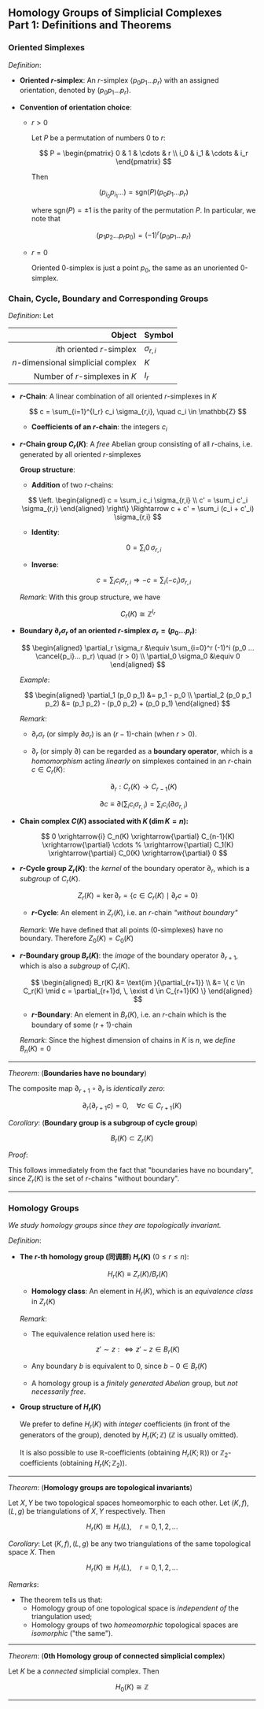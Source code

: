 ## Homology Groups of Simplicial Complexes <br>Part 1: Definitions and Theorems

### Oriented Simplexes

*Definition*:

- **Oriented $r$-simplex**: An $r$-simplex $\langle p_0 p_1 ... p_r \rangle$ with an assigned orientation, denoted by $(p_0 p_1 ... p_r)$.

- **Convention of orientation choice**:

    - $r > 0$

        Let $P$ be a permutation of numbers 0 to $r$:

        $$
        P = 
        \begin{pmatrix}
            0 & 1 & \cdots & r \\
            i_0 & i_1 & \cdots & i_r
        \end{pmatrix}
        $$

        Then

        $$
        (p_{i_0} p_{i_1} ... ) = \text{sgn}(P) (p_0 p_1 ... p_r)
        $$

        where $\text{sgn}(P) = \pm 1$ is the parity of the permutation $P$. In particular, we note that

        $$
        (p_1 p_2 ... p_r p_0) = (-1)^r (p_0 p_1 ... p_r)
        $$

    - $r = 0$
        
        Oriented 0-simplex is just a point $p_0$, the same as an unoriented 0-simplex.

### Chain, Cycle, Boundary and Corresponding Groups

*Definition*: Let

<center>

|Object|Symbol|
|-:|:-|
|$i$th oriented $r$-simplex|$\sigma_{r,i}$|
|$n$-dimensional simplicial complex|$K$|
|Number of $r$-simplexes in $K$|$I_r$|

</center>
    
- **$r$-Chain**: A linear combination of all oriented $r$-simplexes in $K$

    $$
    c = \sum_{i=1}^{I_r} c_i \sigma_{r,i}, \quad 
    c_i \in \mathbb{Z}
    $$

    - **Coefficients of an $r$-chain**: the integers $c_i$
    
- **$r$-Chain group $C_r(K)$**: A *free* Abelian group consisting of all $r$-chains, i.e. generated by all oriented $r$-simplexes
    
    **Group structure**:
        
    - **Addition** of two $r$-chains:

    $$
    \left.
    \begin{aligned}
        c = \sum_i c_i \sigma_{r,i} \\ 
        c' = \sum_i c'_i \sigma_{r,i}
    \end{aligned}
    \right\} \Rightarrow
    c + c' = \sum_i (c_i + c'_i) \sigma_{r,i}
    $$

    - **Identity**: 
        
        $$ 0 = \sum_i 0 \, \sigma_{r,i} $$
    
    - **Inverse**: 

        $$
        c = \sum_i c_i \sigma_{r,i} \Rightarrow
        -c = \sum_i (-c_i) \sigma_{r,i}
        $$
    
    *Remark*: With this group structure, we have

    $$
    C_r(K) \cong \mathbb{Z}^{I_r}
    $$

- **Boundary $\partial_r \sigma_r$ of an oriented $r$-simplex $\sigma_r = (p_0 ... p_r)$**:

    $$
    \begin{aligned}
        \partial_r \sigma_r &\equiv
        \sum_{i=0}^r (-1)^i (p_0 ... \cancel{p_i}... p_r)
        \quad (r > 0)
        \\
        \partial_0 \sigma_0 &\equiv 0
    \end{aligned}
    $$

    *Example*:

    $$
    \begin{aligned}
        \partial_1 (p_0 p_1) &= p_1 - p_0 \\
        \partial_2 (p_0 p_1 p_2) &=
        (p_1 p_2) - (p_0 p_2) + (p_0 p_1)
    \end{aligned}
    $$
    
    *Remark*: 
    
    - $\partial_r \sigma_r$ (or simply $\partial \sigma_r$) is an $(r-1)$-chain (when $r>0$).
    
    - $\partial_r$ (or simply $\partial$) can be regarded as a **boundary operator**, which is a *homomorphism* acting *linearly* on simplexes contained in an $r$-chain $c \in C_r(K)$:

        $$
        \partial_r: C_r(K) \to C_{r-1}(K)
        $$

        $$
        \partial c \equiv \partial \left(
            \sum_i c_i \sigma_{r,i}
        \right)
        = \sum_i c_i (\partial \sigma_{r,i})
        $$
    
- **Chain complex $C(K)$ associated with $K \, (\dim{K} = n)$:**

    $$
    0 \xrightarrow{i} C_n(K) 
    \xrightarrow{\partial} C_{n-1}(K)
    \xrightarrow{\partial} \cdots
    % \xrightarrow{\partial} C_1(K)
    \xrightarrow{\partial} C_0(K)
    \xrightarrow{\partial} 0
    $$

- **$r$-Cycle group $Z_r(K)$**: the *kernel* of the boundary operator $\partial_r$, which is a *subgroup* of $C_r(K)$.

    $$
    Z_r(K) = \ker{\partial_r}
    = \{c \in C_r(K) \mid \partial_r c = 0\}
    $$

    - **$r$-Cycle**: An element in $Z_r(K)$, i.e. an $r$-chain *"without boundary"*
    
    *Remark*: We have defined that all points (0-simplexes) have no boundary. Therefore $Z_0(K) = C_0(K)$ 

- **$r$-Boundary group $B_r(K)$**: the *image* of the boundary operator $\partial_{r+1}$, which is also a *subgroup* of $C_r(K)$.
    
    $$
    \begin{aligned}
        B_r(K) &= \text{im }{\partial_{r+1}} \\
        &= \{
            c \in C_r(K) \mid 
            c = \partial_{r+1}d, \,
            \exist d \in C_{r+1}(K)
        \}
    \end{aligned}
    $$

    - **$r$-Boundary**: An element in $B_r(K)$, i.e. an $r$-chain which is the boundary of some $(r+1)$-chain

    *Remark*: Since the highest dimension of chains in $K$ is $n$, we *define* $B_n(K) = 0$

----

*Theorem*: (**Boundaries have no boundary**)

The composite map $\partial_{r+1} \circ \partial_r$ is *identically zero*:

$$
\partial_r(\partial_{r+1}c) = 0, 
\quad \forall c \in C_{r+1}(K)
$$

*Corollary*: (**Boundary group is a subgroup of cycle group**)

$$
B_r(K) \subset Z_r(K)
$$

*Proof*:

This follows immediately from the fact that "boundaries have no boundary", since $Z_r(K)$ is the set of $r$-chains "without boundary". 

----

### Homology Groups

*We study homology groups since they are topologically invariant.*

*Definition*:

- **The $r$-th homology group (同调群) $H_r(K)$** $(0 \le r \le n)$:
    
    $$
    H_r(K) \equiv Z_r(K) / B_r(K)
    $$

    - **Homology class**: An element in $H_r(K)$, which is an *equivalence class* in $Z_r(K)$

    *Remark*: 
    
    - The equivalence relation used here is: 
    
    $$
    z' \sim z :\Leftrightarrow z' - z \in B_r(K)
    $$

    - Any boundary $b$ is equivalent to 0, since $b - 0 \in B_r(K)$
    
    - A homology group is a *finitely generated Abelian* group, but *not necessarily free*.
  
- **Group structure of $H_r(K)$**

    We prefer to define $H_r(K)$ with *integer* coefficients (in front of the generators of the group), denoted by $H_r(K;\mathbb{Z})$ ($\mathbb{Z}$ is usually omitted). 

    It is also possible to use $\mathbb{R}$-coefficients (obtaining $H_r(K;\mathbb{R})$) or $\mathbb{Z}_2$-coefficients (obtaining $H_r(K;\mathbb{Z}_2)$). 

----

*Theorem*: (**Homology groups are topological invariants**)

Let $X, Y$ be two topological spaces homeomorphic to each other. Let $(K,f), (L,g)$ be triangulations of $X, Y$ respectively. Then

$$
H_r(K) \cong H_r(L), \quad r = 0,1,2,...
$$

*Corollary*: Let $(K,f), (L,g)$ be any two triangulations of the same topological space $X$. Then

$$
H_r(K) \cong H_r(L), \quad r = 0,1,2,...
$$

*Remarks*:

- The theorem tells us that:
    - Homology group of one topological space is *independent of* the triangulation used;
    - Homology groups of two *homeomorphic* topological spaces are *isomorphic*  ("the same").

----

*Theorem*: (**0th Homology group of connected simplicial complex**)

Let $K$ be a *connected* simplicial complex. Then

$$
H_0(K) \cong \mathbb{Z}
$$

----